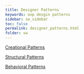 ```yaml
---
title: Designer Patterns 
keywords: oop desgin patterns
sidebar: sw_sidebar
toc: false
permalink: designer_patterns.html
folder: sw
---
```


[Creational Patterns](https://sourcemaking.com/design_patterns/creational_patterns)


[Structural Patterns](ttps://sourcemaking.com/design_patterns/structural_patterns)


[Behavioral Patterns](https://sourcemaking.com/design_patterns/behavioral_patterns)